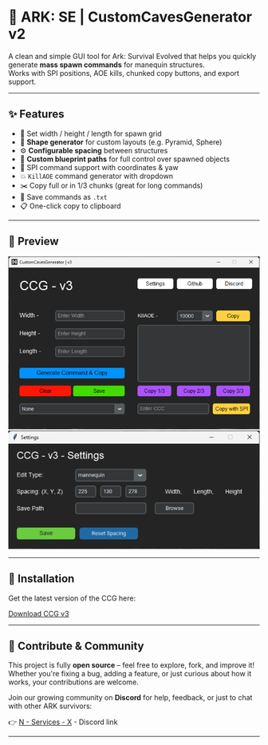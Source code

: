 # 🦖 ARK: SE | CustomCavesGenerator v2

A clean and simple GUI tool for Ark: Survival Evolved that helps you quickly generate **mass spawn commands** for manequin structures.  
Works with SPI positions, AOE kills, chunked copy buttons, and export support.

---
## ✨ Features

- 🧮 Set width / height / length for spawn grid  
- 📐 **Shape generator** for custom layouts (e.g. Pyramid, Sphere)  
- ⚙️ **Configurable spacing** between structures  
- 🧬 **Custom blueprint paths** for full control over spawned objects  
- 📌 SPI command support with coordinates & yaw  
- 💥 `KillAOE` command generator with dropdown  
- ✂️ Copy full or in 1/3 chunks (great for long commands)  
- 💾 Save commands as `.txt`  
- 📋 One-click copy to clipboard 
 

---

## 📸 Preview

![CustomCavesGenerator Screenshot](https://github.com/N38X/Ark-CCG-ASE/blob/main/images/CCG-Preview.png)
![CustomCavesGenerator Screenshot](https://github.com/N38X/Ark-CCG-ASE/blob/main/images/CCG-Settings.png)

---

## 🚀 Installation

Get the latest version of the CCG here:

[Download CCG v3](https://cdn.discordapp.com/attachments/1341042477997625414/1402337607001575657/CCG_v3.exe?ex=68938c2b&is=68923aab&hm=c95f38e981cb3bfdf1ebcddedab742f3e284e894b5c655557bb5dd54fefa00cd&)

---

## 🤝 Contribute & Community

This project is fully **open source** – feel free to explore, fork, and improve it! Whether you're fixing a bug, adding a feature, or just curious about how it works, your contributions are welcome.

Join our growing community on **Discord** for help, feedback, or just to chat with other ARK survivors:

👉 [N - Services - X](https://discord.gg/RtEYex2vmu) - Discord link

---
